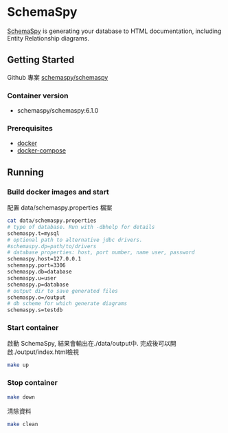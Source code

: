 # SchemaSpy

[SchemaSpy] is generating your database to HTML documentation, including Entity Relationship diagrams.

## Getting Started

Github 專案  [schemaspy/schemaspy](https://github.com/schemaspy/schemaspy)

### Container version

* schemaspy/schemaspy:6.1.0

### Prerequisites

* [docker](https://docs.docker.com/install/)
* [docker-compose](https://docs.docker.com/compose/install/)

## Running

### Build docker images and start

配置 data/schemaspy.properties 檔案

```bash
cat data/schemaspy.properties
# type of database. Run with -dbhelp for details
schemaspy.t=mysql
# optional path to alternative jdbc drivers.
#schemaspy.dp=path/to/drivers
# database properties: host, port number, name user, password
schemaspy.host=127.0.0.1
schemaspy.port=3306
schemaspy.db=database
schemaspy.u=user
schemaspy.p=database
# output dir to save generated files
schemaspy.o=/output
# db scheme for which generate diagrams
schemaspy.s=testdb
```

### Start container

啟動 SchemaSpy, 結果會輸出在./data/output中. 完成後可以開啟./output/index.html檢視

```bash
make up
```

### Stop container

```bash
make down
```

清除資料

```bash
make clean
```


[SchemaSpy]: http://schemaspy.org/
